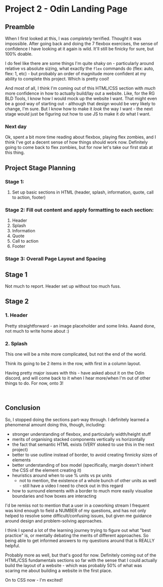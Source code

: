 # Project 2 - Odin Landing Page

## Preamble

When I first looked at this, I was _completely_ terrified. Thought it was impossible. After going back and doing the 7 flexbox exercises, the sense of confidence I have looking at it again is wild. It'll still be finicky for sure, but 100% doable. 

I do feel like there are some things I'm quite shaky on - particularly around relative vs absolute sizing, what exactly the `flex` commands do (flex: auto, flex: 1, etc) - but probably an order of magnitude more confident at my ability to complete this project. Which is pretty cool! 

And most of all, I think I'm coming out of this HTML/CSS section with *much* more confidence in how to actually build/lay out a website. Like, for the RG BLD Tools, I know how I would mock up the website I want. That might even be a good way of starting out - although that design would be very likely to change, I'm sure. But I know how to make it *look* the way I want - the next stage would just be figuring out how to use JS to make it *do* what I want.

### Next day

Ok, spent a bit more time reading about flexbox, playing flex zombies, and I think I've got a decent sense of how things should work now. Definitely going to come back to flex zombies, but for now let's take our first stab at this thing.


## Project Stage Planning

### Stage 1:
1. Set up basic sections in HTML (header, splash, information, quote, call to action, footer)

### Stage 2: Fill out content and apply formatting to each section:
1. Header
1. Splash
1. Information
1. Quote
1. Call to action
1. Footer

### Stage 3: Overall Page Layout and Spacing

## Stage 1 

Not much to report. Header set up without too much fuss.

## Stage 2

### 1. Header

Pretty straightforward - an image placeholder and some links. Aaand done, not much to write home about :)

### 2. Splash

This one will be a mite more complicated, but not the end of the world.

Think its going to be 2 items in the row, with first in a column layout.

Having pretty major issues with this - have asked about it on the Odin discord, and will come back to it when I hear more/when I'm out of other things to do. For now, onto 3! 

<br>

## Conclusion

So, I stopped doing the sections part-way through. I definitely learned a phenomenal amount doing this, though, including:
* stronger understanding of flexbox, and particularly width/height stuff
* merits of organising stacked components vertically vs horizontally
* the fact that semantic HTML exists (VERY stoked to use this in the next project)
* better to use outline instead of border, to avoid creating finnicky sizes of elements
* better understanding of box model (specifically, margin doesn't inherit the CSS of the element creating it)
* heuristics around when to use % units vs px units
  * not to mention, the existence of a whole bunch of other units as well - still have a video I need to check out in this regard
* how to surround elements with a border to much more easily visualise boundaries and how boxes are interacting

I'd be remiss not to mention that a user in a coworking stream I frequent was kind enough to field a NUMBER of my questions, and has not only helped to resolve some difficult/confusing issues, but given me guidance around design and problem-solving approaches. 

I think I spend a lot of the learning journey trying to figure out what "best practice" is, or mentally debating the merits of different approaches. So being able to get informed answers to my questions around that is REALLY helpful.

Probably more as well, but that's good for now. Definitely coming out of the HTML/CSS fundamentals sections so far with the sense that I could actually build the layout of a website - which was probably 50% of what was scaring me about building a website in the first place.

On to CSS now - I'm excited! 